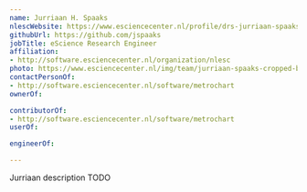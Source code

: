 ```yaml
---
name: Jurriaan H. Spaaks
nlescWebsite: https://www.esciencecenter.nl/profile/drs-jurriaan-spaaks
githubUrl: https://github.com/jspaaks
jobTitle: eScience Research Engineer
affiliation:
- http://software.esciencecenter.nl/organization/nlesc
photo: https://www.esciencecenter.nl/img/team/jurriaan-spaaks-cropped-bw-new.jpg
contactPersonOf:
- http://software.esciencecenter.nl/software/metrochart
ownerOf:

contributorOf:
- http://software.esciencecenter.nl/software/metrochart
userOf:

engineerOf:

---
```

Jurriaan description TODO